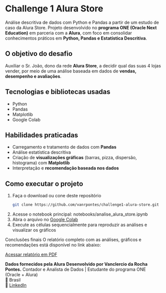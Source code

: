 # Challenge 1 Alura Store
Análise descritiva de dados com Python e Pandas a partir de um estudo de caso da Alura Store. Projeto desenvolvido no **programa ONE (Oracle Next Education)** em parceria com a **Alura**, com foco em consolidar conhecimentos práticos em **Python, Pandas e Estatística Descritiva**.

## O objetivo do desafio
Auxiliar o Sr. João, dono da rede **Alura Store**, a decidir qual das suas 4 lojas vender, por meio de uma análise baseada em dados de **vendas, desempenho e avaliações**.

## Tecnologias e bibliotecas usadas
- Python
- Pandas
- Matplotlib
- Google Colab

## Habilidades praticadas
- Carregamento e tratamento de dados com **Pandas**  
- Análise estatística descritiva  
- Criação de **visualizações gráficas** (barras, pizza, dispersão, histograma) com **Matplotlib** 
- Interpretação e **recomendação baseada nos dados** 

## Como executar o projeto
1. Faça o download ou cone deste repositório
   ```bash
   git clone https://github.com/vanrpontes/challenge1-alura-store.git
2. Acesse o notebook principal:
   notebooks/analise_alura_store.ipynb
3. Abra o arquivo no [Google Colab](colab.reserach.google.com)
4. Execute as células sequencialmente para reproduzir as análises e visualizar os gráficos

Conclusões finais
O relatório completo com as análises, gráficos e recomendações está disponível no link abaixo:

[Acessar relatório em PDF](./relatorios/relatorio_final_alura_store.pdf)

**Dados fornecidos pela Alura**
**Desenvolvido por Vanclercio da Rocha Pontes.**
Contador e Analista de Dados | Estudante do programa ONE (Oracle + Alura)  
📍 Brasil  
🔗 [LinkedIn](https://www.linkedin.com/in/vanrpontes/)
